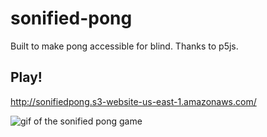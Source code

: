 # sonified-pong

Built to make pong accessible for blind. Thanks to p5js.

## Play!
http://sonifiedpong.s3-website-us-east-1.amazonaws.com/

![gif of the sonified pong game](https://s3.amazonaws.com/woodburyshortridge/api/v1/sonified-pong/pong.gif)

